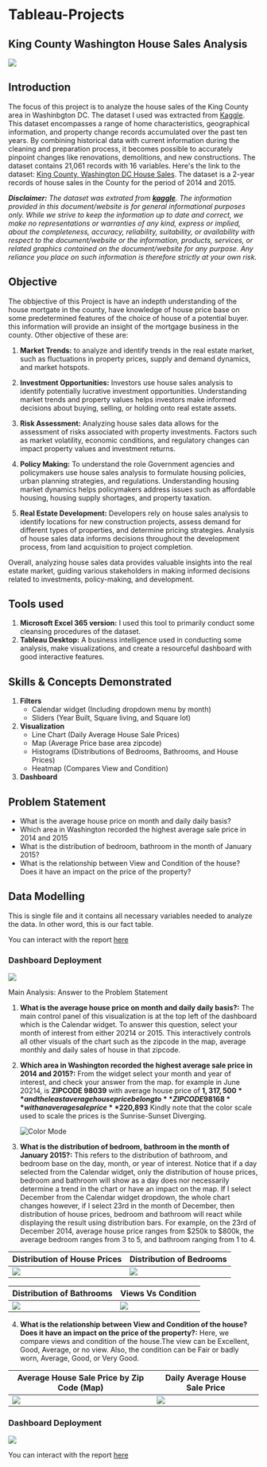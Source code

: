 # Tableau-Projects
## King County Washington House Sales Analysis

![](intro_img.jpg)

## Introduction
The focus of this project is to analyze the house sales of the King County area in Washinbgton DC. The dataset I used was extracted from [Kaggle](https://www.kaggle.com/datasets/andykrause/kingcountysales). This dataset encompasses a range of home characteristics, geographical information, and property change records accumulated over the past ten years. By combining historical data with current information during the cleaning and preparation process, it becomes possible to accurately pinpoint changes like renovations, demolitions, and new constructions. The dataset contains 21,061 records with 16 variables.
Here's the link to the dataset: [King County, Washington DC House Sales](https://www.kaggle.com/datasets/andykrause/kingcountysales). The dataset is a 2-year records of house sales in the County for the period of 2014 and 2015.

**_Disclaimer:_** _The dataset was extrated from **[kaggle](kaggle.com)**. The information provided in this document/website is for general informational purposes only. While we strive to keep the information up to date and correct, we make no representations or warranties of any kind, express or implied, about the completeness, accuracy, reliability, suitability, or availability with respect to the document/website or the information, products, services, or related graphics contained on the document/website for any purpose. Any reliance you place on such information is therefore strictly at your own risk._  

## Objective
The obbjective of this Project is have an indepth understanding of the house mortgate in the county, have knowledge of house price base on some predetermined features of the choice of house of a potential buyer. this information will provide an insight of the mortgage business in the county. Other objective of these are:

1. __Market Trends:__ to analyze and identify trends in the real estate market, such as fluctuations in property prices, supply and demand dynamics, and market hotspots.

2. __Investment Opportunities:__ Investors use house sales analysis to identify potentially lucrative investment opportunities. Understanding market trends and property values helps investors make informed decisions about buying, selling, or holding onto real estate assets.

3. __Risk Assessment:__ Analyzing house sales data allows for the assessment of risks associated with property investments. Factors such as market volatility, economic conditions, and regulatory changes can impact property values and investment returns.

4. __Policy Making:__ To understand the role Government agencies and policymakers use house sales analysis to formulate housing policies, urban planning strategies, and regulations. Understanding housing market dynamics helps policymakers address issues such as affordable housing, housing supply shortages, and property taxation.

5. __Real Estate Development:__ Developers rely on house sales analysis to identify locations for new construction projects, assess demand for different types of properties, and determine pricing strategies. Analysis of house sales data informs decisions throughout the development process, from land acquisition to project completion.

Overall, analyzing house sales data provides valuable insights into the real estate market, guiding various stakeholders in making informed decisions related to investments, policy-making, and development.

 ## Tools used
   1. **Microsoft Excel 365 version:** I used this tool to primarily conduct some cleansing procedures of the dataset.  
   2. **Tableau Desktop:** A business intelligence used in conducting some analysis, make visualizations, and create a resourceful dashboard with good interactive features.

## Skills & Concepts Demonstrated
1. __Filters__  
   - Calendar widget (Including dropdown menu by month)  
   - Sliders (Year Built, Square living, and Square lot) 
2. __Visualization__  
   - Line Chart (Daily Average House Sale Prices)  
   - Map (Average Price base area zipcode)  
   - Histograms (Distributions of Bedrooms, Bathrooms, and House Prices)  
   - Heatmap (Compares View and Condition)
3. __Dashboard__

## Problem Statement
- What is the average house price on month and daily daily basis?
- Which area in Washington recorded the highest average sale price in 2014 and 2015
- What is the distribution of bedroom, bathroom in the month of January 2015?
- What is the relationship between View and Condition of the house? Does it have an impact on the price of the property?

## Data Modelling
This is single file and it contains all necessary variables needed to analyze the data. In other word, this is our fact table.

You can interact with the report [here](https://public.tableau.com/app/profile/afeez.afolabi/viz/HouseSale-KingCountyWashingtonDC_17119324428440/KingCountyHouseSales?publish=yes)  

### Dashboard Deployment
![](HouseSale_Dashboard.jpg)

Main Analysis: Answer to the Problem Statement
1.  **What is the average house price on month and daily daily basis?:** The main control panel of this visualization is at the top left of the dashboard which is the Calendar widget. To answer this question, select your month of interest from either 20214 or 2015. This interactively controls all other visuals of the chart such as the zipcode in the map, average monthly and daily sales of house in that zipcode.
   
2.  **Which area in Washington recorded the highest average sale price in 2014 and 2015?:** From the widget select your month and year of interest, and check your answer from the map. for example in June 20214, is **ZIPCODE 98039** with average house price of **$1,317,500** and the least average house price belong to **ZIPCODE 98168** with an average sale price **$220,893** Kindly note that the color scale used to scale the prices is the Sunrise-Sunset Diverging.
   
    ![Color Mode](Color_Mode.jpg)

3. **What is the distribution of bedroom, bathroom in the month of January 2015?:** This refers to the distribution of bathroom, and bedroom base on the day, month, or year of interest. Notice that if a day selected from the Calendar widget, only the distribution of house prices, bedroom and bathroom will show as a day does nor necessarily determine a trend in the chart or have an impact on the map. If I select December from the Calendar widget dropdown, the whole chart changes however, if I select 23rd in the month of December, then distribution of house prices, bedroom and bathroom will react while displaying the result using distribution bars. For example, on the 23rd of December 2014, average house price ranges from $250k to $800k, the average bedroom ranges from 3 to 5, and bathroom ranging from 1 to 4.  

| Distribution of House Prices                                   | Distribution of Bedrooms                           
| -------------------------------------------------------------- | ------------------------------------------------------------ |
| ![](Distribution_House_Prices.png)                             | ![](Distribution_of_Bedrooms.jpg)                         



| Distribution of Bathrooms                                      | Views Vs Condition                         
| -------------------------------------------------------------- | ------------------------------------------------------------ |
| ![](Distribution_of_Bathrooms.jpg)                             | ![](View_Vs_Condition_Heatmap.jpg)                          


4. **What is the relationship between View and Condition of the house? Does it have an impact on the price of the property?:** Here, we compare views and condition of the house.The view can be Excellent, Good, Average, or no view. Also, the condition can be Fair or badly worn, Average, Good, or Very Good.                                              


| Average House Sale Price by Zip Code (Map)                     | Daily Average House Sale Price                         
| -------------------------------------------------------------- | ------------------------------------------------------------ |
| ![](Map.jpg)                                                   | ![](Daily_Average_House_Price.jpg ) 


### Dashboard Deployment
![](HouseSale_Dashboard.jpg)

You can interact with the report [here](https://public.tableau.com/app/profile/afeez.afolabi/viz/HouseSale-KingCountyWashingtonDC_17119324428440/KingCountyHouseSales?publish=yes)  
